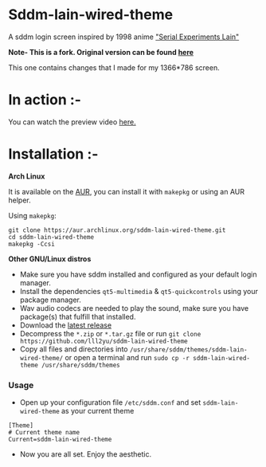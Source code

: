 # Sddm-lain-wired-theme

A sddm login screen inspired by 1998 anime ["Serial Experiments Lain"](https://myanimelist.net/anime/339/Serial_Experiments_Lain)

**Note-
This is a fork.
Original version can be found [here](https://gitlab.com/mixedCase/sddm-lain-wired-theme)**

This one contains changes that I made for my 1366*786 screen.

# In action :-
You can watch the preview video [here.](https://youtu.be/M-p7cHx4OM0)

# Installation :-
**Arch Linux**

It is available on the [AUR](https://aur.archlinux.org/packages/sddm-lain-wired-theme), you can install it with `makepkg` or using an AUR helper.

Using `makepkg`:

```shell
git clone https://aur.archlinux.org/sddm-lain-wired-theme.git
cd sddm-lain-wired-theme
makepkg -Ccsi
```

**Other GNU/Linux distros**
- Make sure you have sddm installed and configured as your default login manager.
- Install the dependencies ```qt5-multimedia``` & ```qt5-quickcontrols``` using your package manager.
- Wav audio codecs are needed to play the sound, make sure you have package(s) that fulfill that installed. 
- Download the [latest release](https://github.com/lll2yu/sddm-lain-wired-theme/releases/latest)
- Decompress the `*.zip` or `*.tar.gz` file or run `git clone https://github.com/lll2yu/sddm-lain-wired-theme`
- Copy all files and directories into `/usr/share/sddm/themes/sddm-lain-wired-theme/` or open a terminal and run `sudo cp -r sddm-lain-wired-theme /usr/share/sddm/themes`

### Usage
- Open up your configuration file `/etc/sddm.conf` and set `sddm-lain-wired-theme` as your current theme

```shell
[Theme]
# Current theme name
Current=sddm-lain-wired-theme
```
- Now you are all set. Enjoy the aesthetic.

